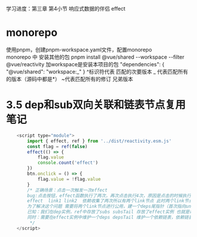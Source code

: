 学习进度：第三章 第4小节 响应式数据的伴侣 effect

# monorepo

使用pnpm，创建pnpm-workspace.yaml文件，配置monorepo  
monorepo 中 安装其他的包 pnpm install @vue/shared --workspace --filter @vue/reactivity 加workspace是安装本项目的包
"dependencies": {
"@vue/shared": "workspace:_"
} ^标识符代表 匹配的次要版本 _ 代表匹配所有的版本（源码中都是\*） ~代表匹配所有的修订 兄弟版本

# 3.5 dep和sub双向关联和链表节点复用 笔记

```js
    <script type="module">
        import { effect, ref } from '../dist/reactivity.esm.js'
        const flag = ref(false)
        effect(() => {
            flag.value
            console.count('effect')
        })
        btn.onclick = () => {
            flag.value = !flag.value
        }
        /* 正确场景：点击一次触发一次effect
        bug:点击按钮，effect函数执行了两次，再次点击执行4次，原因是点击的时候执行了effect函数，里面又访问了flag 所以又进行了依赖收集
        effect  link1 link2  依赖收集了两次所以有两个link节点 此时两个link节点都指向同一个effect，所以执行了两次
        为了解决这个问题 需要将两个link节点进行公用，建一个deps尾指针（首次指向undefined）随后有公用节点时，移动尾指针到共用节点。最终目的是只执行一次effect（不管effect函数中有一个变量dep（点击造成多个依赖收集），还是多个变量dep（产生多个effect） effect都应该只执行一次）
        已知：我们在dep实例，ref中存放了subs subsTail 存放了effect实例 也就是每次单个dep（每个ref）所对应的 activeEffect链表（链表解决了effect嵌套关系）
        同时：需要在effect实例中维护一个deps depsTail 维护一个依赖链表，依赖链表存放的内容是每个link节点，l原有的link节点数据也要改造一下， 原先有sub nextSub preSub，sub原先存的是activeEffect，现在是 sub：deps depsTail  还要增加一个dep 指向 dep（ref的this），还有nextDep此时指向undefined
         */
    </script>
```
